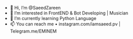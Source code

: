 - 👋 Hi, I’m @SaeedZareen
- 👀 I’m interested in FrontEND & Bot Developing | Musician
- 🌱 I’m currently learning Python Language
- 📫 You can reach me • instagram.com/iamsaeed.pv | Telegram.me/EMlNEM
<!---
SaeedZareen/SaeedZareen is a ✨ special ✨ repository because its `README.md` (this file) appears on your GitHub profile.
You can click the Preview link to take a look at your changes.
--->
